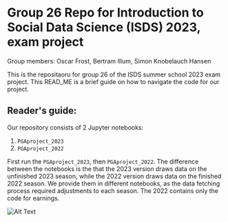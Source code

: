 # Group 26 Repo for Introduction to Social Data Science (ISDS) 2023, exam project 

Group members: Oscar Frost, Bertram Illum, Simon Knobelauch Hansen 

This is the repositaoru for group 26 of the ISDS summer school 2023 exam project. This READ_ME is a brief guide on how to navigate the code for our project. 

## Reader's guide: 
Our repository consists of 2 Jupyter notebooks:

1. `PGAproject_2023`
2. `PGAproject_2022`

First run the `PGAproject_2023`, then `PGAproject_2022`. The difference between the notebooks is the that the 2023 version draws data on the unfinished 2023 season, while the 2022 version draws data on the finished 2022 season. We provide them in different notebooks, as the data fetching process required adjustments to each season. The 2022 contains only the code for earnings. 

![Alt Text](https://github.com/tkm454/ISDS_26/blob/main/pga-tour-vector-logo-2022.png)

